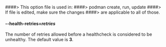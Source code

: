 ####> This option file is used in:
####>   podman create, run, update
####> If file is edited, make sure the changes
####> are applicable to all of those.
#### **--health-retries**=*retries*

The number of retries allowed before a healthcheck is considered to be unhealthy. The default value is **3**.
